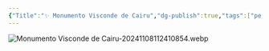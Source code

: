 ```yaml
---
{"Title":"✨ Monumento Visconde de Cairu","dg-publish":true,"tags":["pessoal/viagem"],"permalink":"/4-review-do-caos/monumento-visconde-de-cairu/","dgPassFrontmatter":true}
---
```


![Monumento Visconde de Cairu-20241108112410854.webp](/img/user/0.Settings/img/Monumento%20Visconde%20de%20Cairu-20241108112410854.webp)
